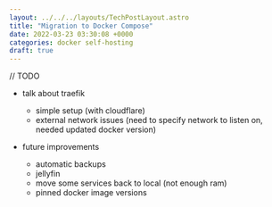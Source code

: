 ```yaml
---
layout: ../../../layouts/TechPostLayout.astro
title: "Migration to Docker Compose"
date: 2022-03-23 03:30:08 +0000
categories: docker self-hosting
draft: true
---
```


// TODO

- talk about traefik
  - simple setup (with cloudflare)
  - external network issues (need to specify network to listen on, needed updated docker version)

- future improvements
  - automatic backups
  - jellyfin
  - move some services back to local (not enough ram)
  - pinned docker image versions
